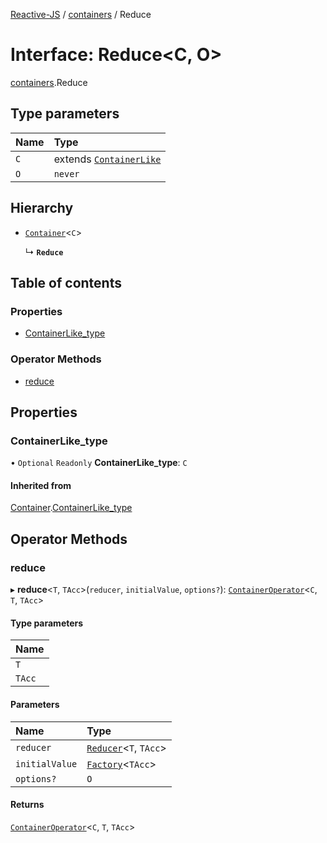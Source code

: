 [Reactive-JS](../README.md) / [containers](../modules/containers.md) / Reduce

# Interface: Reduce<C, O\>

[containers](../modules/containers.md).Reduce

## Type parameters

| Name | Type |
| :------ | :------ |
| `C` | extends [`ContainerLike`](containers.ContainerLike.md) |
| `O` | `never` |

## Hierarchy

- [`Container`](containers.Container.md)<`C`\>

  ↳ **`Reduce`**

## Table of contents

### Properties

- [ContainerLike\_type](containers.Reduce.md#containerlike_type)

### Operator Methods

- [reduce](containers.Reduce.md#reduce)

## Properties

### ContainerLike\_type

• `Optional` `Readonly` **ContainerLike\_type**: `C`

#### Inherited from

[Container](containers.Container.md).[ContainerLike_type](containers.Container.md#containerlike_type)

## Operator Methods

### reduce

▸ **reduce**<`T`, `TAcc`\>(`reducer`, `initialValue`, `options?`): [`ContainerOperator`](../modules/containers.md#containeroperator)<`C`, `T`, `TAcc`\>

#### Type parameters

| Name |
| :------ |
| `T` |
| `TAcc` |

#### Parameters

| Name | Type |
| :------ | :------ |
| `reducer` | [`Reducer`](../modules/functions.md#reducer)<`T`, `TAcc`\> |
| `initialValue` | [`Factory`](../modules/functions.md#factory)<`TAcc`\> |
| `options?` | `O` |

#### Returns

[`ContainerOperator`](../modules/containers.md#containeroperator)<`C`, `T`, `TAcc`\>
